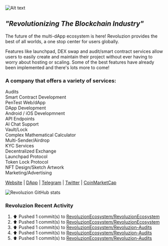 <img
  src="http://revoluzion.io/SignatureLogo.png"
  alt="Alt text"
  title="Revoluzion"
  style="display: inline-block; margin: 0 auto; max-width: 200px">
## <i>"Revolutionizing The Blockchain Industry"</i><br>
The future of the multi-dApp ecosystem is here! Revoluzion provides the best of all worlds, a one stop center for users globally.<br>

Features like launchpad, DEX swap and audit/smart contract services allow users to easily create and maintain their project without ever having to worry about hosting or scaling. Some of the best features have already been implemented and there's lots more to come!<br>

### A company that offers a variety of services:

  Audits<br>
  Smart Contract Development<br>
  PenTest Web/dApp<br>
  DApp Development<br>
  Android / iOS Developmnent<br>
  API Endpoints<br>
  AI Chat Support<br>
  Vault/Lock<br>
  Complex Mathematical Calculator<br>
  Multi-Sender/Airdrop<br>
  KYC Services<br>
  Decentralized Exchange<br>
  Launchpad Protocol<br>
  Token Lock Protocol<br>
  NFT Design/Sketch Artwork<br>
  Marketing/Advertising<br>

[Website](https://revoluzion.io) | [DApp](https://revoluzion.app) | [Telegram](https://t.me/RevoluzionEcosystem) | [Twitter](https://twitter.com/RevoluzionEco) | [CoinMarketCap](https://coinmarketcap.com/community/profile/Revoluzion)

![Revoluzion GitHub stats](https://github-readme-stats-n1so6jbrl-revoluziontoken.vercel.app/api?username=RevoluzionEcosystem&theme=gotham&show_icons=true)<br>

### Revoluzion Recent Activity
<!--START_SECTION:activity-->
<!--RECENT_ACTIVITY:start-->
1. ⬆️ Pushed 1 commit(s) to [RevoluzionEcosystem/RevoluzionEcosystem](https://github.com/RevoluzionEcosystem/RevoluzionEcosystem)<br>
2. ⬆️ Pushed 1 commit(s) to [RevoluzionEcosystem/RevoluzionEcosystem](https://github.com/RevoluzionEcosystem/RevoluzionEcosystem)<br>
3. ⬆️ Pushed 1 commit(s) to [RevoluzionEcosystem/Revoluzion-Audits](https://github.com/RevoluzionEcosystem/Revoluzion-Audits)<br>
4. ⬆️ Pushed 1 commit(s) to [RevoluzionEcosystem/Revoluzion-Audits](https://github.com/RevoluzionEcosystem/Revoluzion-Audits)<br>
5. ⬆️ Pushed 1 commit(s) to [RevoluzionEcosystem/Revoluzion-Audits](https://github.com/RevoluzionEcosystem/Revoluzion-Audits)<br>
<!--RECENT_ACTIVITY:end-->
